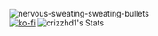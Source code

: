 ![nervous-sweating-sweating-bullets](https://github.com/crizzhd1/crizzhd1/assets/61610761/a33f0443-1131-4929-b970-5bc5074284a6)  
[![ko-fi](https://ko-fi.com/img/githubbutton_sm.svg)](https://ko-fi.com/P5P3DQUDH)
![crizzhd1's Stats](https://github-readme-stats.vercel.app/api?username=crizzhd1&theme=outrun&show_icons=true&hide_border=true&count_private=true)
                                                                                                                                 





